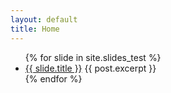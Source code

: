 ```yaml
---
layout: default
title: Home
---
```


<ul>
  {% for slide in site.slides_test %}
    <li>
      <a href="{{ slide.url }}">{{ slide.title }}</a>
      {{ post.excerpt }}
    </li>
  {% endfor %}
</ul>